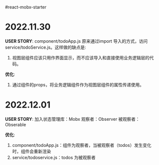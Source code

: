 #react-mobx-starter

# 2022.11.30
**USER STORY**:
component/todoApp.js 原来通过import 导入的方式，访问service/todoService.js。这样做的缺点是:
1. 视图层组件应该只用作界面显示，而不应该导入和直接使用业务逻辑层的代码。

**优化**:
1. 通过组件的props，将业务逻辑组件作为视图层组件的属性传递使用。

# 2022.12.01
**USER STORY**:
加入状态管理库：Mobx
观察者：Observer
被观察者：Obserable

**优化**:
1. component/todoApp.js：组件为观察者，当被观察者（todos）发生变化时，组件会重新渲染
2. service/todoservice.js：todos 为被观察者